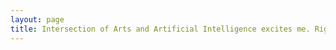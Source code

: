 ```yaml
---
layout: page
title: Intersection of Arts and Artificial Intelligence excites me. Right from my childhood, I have been taking part in various cultural art forms originating from my hometown, such as Yakshagana, Bharatnatyam, carnatic music, drama, and few more. Quite recently I also discovered my passion in fictional writing. Having done my major in computer science, I keenly look forward to apply it to cultural arts and literature. All my upcoming works would be directed towards this goal. 
---
```



